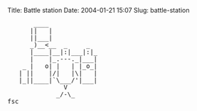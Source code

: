 Title: Battle station
Date: 2004-01-21 15:07
Slug: battle-station

<pre>
       ____
      ||   |
      ||___|
      _)__<__  _     _
      |____|__|:|___|:|_
      |    |_.---._|___|
    _ |   o| |   | |_o_|
   | ||    |/|   |\|   |
   |_||____|`\___/'|___|
               V
             _/-\_
fsc
</pre>


